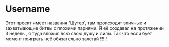 # Username
Этот проект имеет названия 'Шутер', там происходят эпичные и захватыающие битвы с плохими парнями. Я её создавал на протяжении 3 недель , я туда вложил всю свою душу и силы. Так что если бует момент поиграть  неё обязательно залетай !!!!!
